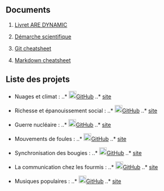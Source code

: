 ## Documents

1. [Livret ARE DYNAMIC](./docs/livret-DYNAMIC-2020.pdf)

2. [Démarche scientifique](./docs/DemarcheScientifique.pdf)

3. [Git cheatsheet](./docs/github-git-cheat-sheet.pdf)

4. [Markdown cheatsheet](https://github.com/adam-p/markdown-here/wiki/Markdown-Cheatsheet)


## Liste des projets

* Nuages et climat : 
..* <img src="https://github.githubassets.com/images/modules/logos_page/GitHub-Mark.png" width="20">[GitHub](https://github.com/ARE2020-G10G11/LesNuages)
..* [site](https://are2020-g10g11.github.io/LesNuages/)

* Richesse et épanouissement social : 
..* <img src="https://github.githubassets.com/images/modules/logos_page/GitHub-Mark.png" width="20">[GitHub](https://github.com/ARE2020-G10G11/Richesse)
..* [site](https://are2020-g10g11.github.io/Richesse/)

* Guerre nucléaire : 
..* <img src="https://github.githubassets.com/images/modules/logos_page/GitHub-Mark.png" width="20">[GitHub](https://github.com/ARE2020-G10G11/Nuclear)
..* [site](https://are2020-g10g11.github.io/Nuclear/)

* Mouvements de foules : 
..* <img src="https://github.githubassets.com/images/modules/logos_page/GitHub-Mark.png" width="20">[GitHub](https://github.com/ARE2020-G10G11/MVT_FOULES)
..* [site](https://are2020-g10g11.github.io/MVT_FOULES/)

* Synchronisation des bougies : 
..* <img src="https://github.githubassets.com/images/modules/logos_page/GitHub-Mark.png" width="20">[GitHub](https://github.com/ARE2020-G10G11/Bougies)
..* [site](https://are2020-g10g11.github.io/Bougies/)

* La communication chez les fourmis : 
..* <img src="https://github.githubassets.com/images/modules/logos_page/GitHub-Mark.png" width="20">[GitHub](https://github.com/ARE2020-G10G11/Fourmis)
..* [site](https://are2020-g10g11.github.io/Fourmis/)

* Musiques populaires : 
..* <img src="https://github.githubassets.com/images/modules/logos_page/GitHub-Mark.png" width="20">[GitHub](https://github.com/ARE2020-G10G11/ARE_Musique-populaire)
..* [site](https://are2020-g10g11.github.io/ARE_Musique-populaire/)
